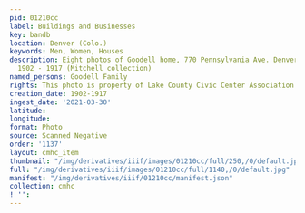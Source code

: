 ```yaml
---
pid: 01210cc
label: Buildings and Businesses
key: bandb
location: Denver (Colo.)
keywords: Men, Women, Houses
description: Eight photos of Goodell home, 770 Pennsylvania Ave. Denver, Colorado
  1902 - 1917 (Mitchell collection)
named_persons: Goodell Family
rights: This photo is property of Lake County Civic Center Association.
creation_date: 1902-1917
ingest_date: '2021-03-30'
latitude: 
longitude: 
format: Photo
source: Scanned Negative
order: '1137'
layout: cmhc_item
thumbnail: "/img/derivatives/iiif/images/01210cc/full/250,/0/default.jpg"
full: "/img/derivatives/iiif/images/01210cc/full/1140,/0/default.jpg"
manifest: "/img/derivatives/iiif/01210cc/manifest.json"
collection: cmhc
! '': 
---
```


